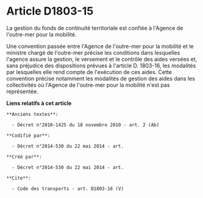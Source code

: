 # Article D1803-15

La gestion du fonds de continuité territoriale est confiée à l'Agence de l'outre-mer pour la mobilité. 

Une convention passée entre l'Agence de l'outre-mer pour la mobilité et le ministre chargé de l'outre-mer précise les
conditions dans lesquelles l'agence assure la gestion, le versement et le contrôle des aides versées et, sans préjudice des
dispositions prévues à l'article D. 1803-16, les modalités par lesquelles elle rend compte de l'exécution de ces aides. Cette
convention précise notamment les modalités de gestion des aides dans les collectivités où l'Agence de l'outre-mer pour la
mobilité n'est pas représentée.

**Liens relatifs à cet article**

	**Anciens textes**:

	  - Décret n°2010-1425 du 18 novembre 2010 - art. 2 (Ab)

	**Codifié par**:

	  - Décret n°2014-530 du 22 mai 2014 - art.

	**Créé par**:

	  - Décret n°2014-530 du 22 mai 2014 - art.

	**Cite**:

	  - Code des transports - art. D1803-16 (V)
